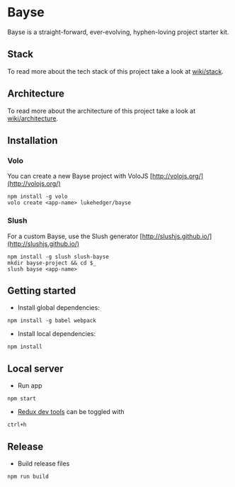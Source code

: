 # Bayse

Bayse is a straight-forward, ever-evolving, hyphen-loving project starter kit.

## Stack

To read more about the tech stack of this project take a look at [wiki/stack](wiki/stack.md).

## Architecture

To read more about the architecture of this project take a look at [wiki/architecture](wiki/architecture.md).

## Installation

### Volo

You can create a new Bayse project with VoloJS [http://volojs.org/](http://volojs.org/)

```
npm install -g volo
volo create <app-name> lukehedger/bayse
```

### Slush

For a custom Bayse, use the Slush generator [http://slushjs.github.io/](http://slushjs.github.io/)

```
npm install -g slush slush-bayse
mkdir bayse-project && cd $_
slush bayse <app-name>
```

## Getting started

- Install global dependencies:

```
npm install -g babel webpack
```

- Install local dependencies:

```
npm install
```

## Local server

- Run app

```
npm start
```

- [Redux dev tools](https://github.com/gaearon/redux-devtools) can be toggled with

```
ctrl+h
```

## Release

- Build release files

```
npm run build
```
